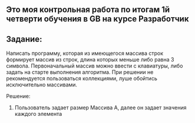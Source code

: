 ## Это моя контрольная работа по итогам 1й четверти обучения в GB на курсе Разработчик 
## Задание:
Написать программу, которая из имеющегося массива строк формирует массив из строк, длина которых меньше либо равна 3 символа. Первоначальный массив можно ввести с клавиатуры, либо задать на старте выполнения алгоритма. При решении не рекомендуется пользоваться коллекциями, луше обойтись исключительно массивами.

Решение:
1. Пользователь задает размер Массива А, далее он задает значения каждого элемента